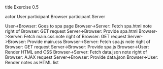title Exercise 0.5

actor User
participant Browser
participant Server

User->Browser: Goes to spa page
Browser->Server: Fetch spa.html
note right of Browser: GET request
Server->Browser: Provide spa.html
Browser->Server: Fetch main.css
note right of Browser: GET request
Server->Browser: Provide main.css
Browser->Server: Fetch spa.js
note right of Browser: GET request
Server->Browser: Provide spa.js
Browser->User: Render HTML and CSS
Browser->Server: Fetch data.json
note right of Browser: AJAX request
Server->Browser: Provide data.json
Browser->User: Render notes as HTML list
